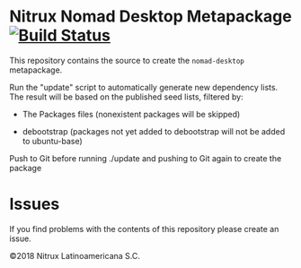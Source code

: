 # Nitrux Nomad Desktop Metapackage [![Build Status](https://travis-ci.org/nomad-desktop//nitrux-meta.svg?branch=master)](https://travis-ci.org/nomad-desktop//nitrux-meta)

This repository contains the source to create the `nomad-desktop` metapackage.

Run the "update" script to automatically generate new dependency
lists.  The result will be based on the published seed lists, filtered
by:

- The Packages files (nonexistent packages will be skipped)

- debootstrap (packages not yet added to debootstrap will not be added
  to ubuntu-base)

Push to Git before running ./update and pushing to Git again to create the package

# Issues
If you find problems with the contents of this repository please create an issue.

©2018 Nitrux Latinoamericana S.C.
